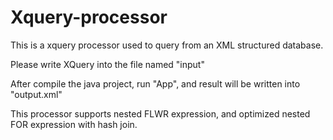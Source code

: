 # Xquery-processor

This is a xquery processor used to query from an XML structured database.

Please write XQuery into the file named "input"

After compile the java project, run "App", and result will be written into "output.xml"

This processor supports nested FLWR expression, and optimized nested FOR expression with hash join.
